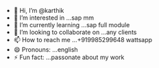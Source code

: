 - 👋 Hi, I’m @karthik
- 👀 I’m interested in ...sap mm
- 🌱 I’m currently learning ...sap full module
- 💞️ I’m looking to collaborate on ...any clients
- 📫 How to reach me ...+919985299648 wattsapp
- 😄 Pronouns: ...english
- ⚡ Fun fact: ...passonate about my work

<!---karthi333mech@gmail.com
karthik33333/karthik33333 is a ✨ special ✨ repository because its `KARTHIK` (this file) appears on your GitHub profile.
You can click the Preview link to take a look at your changes.
--->
